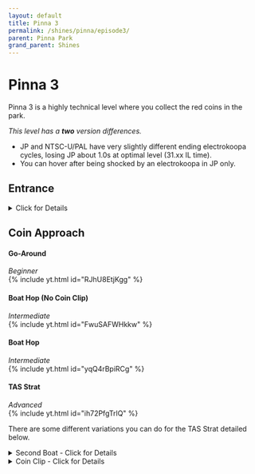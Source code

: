 ```yaml
---
layout: default 
title: Pinna 3
permalink: /shines/pinna/episode3/
parent: Pinna Park
grand_parent: Shines
---
```


# Pinna 3
Pinna 3 is a highly technical level where you collect the red coins in the park.  

*This level has a **two** version differences.* 
- JP and NTSC-U/PAL have very slightly different ending electrokoopa cycles, losing JP about 1.0s at optimal level (31.xx IL time).
- You can hover after being shocked by an electrokoopa in JP only.

## Entrance
<details markdown="block">
  <summary markdown="span">
    Click for Details
  </summary>
Entering the park is the same as Pinna 1, 3, 7, and 8.  
{% include yt.html id="YDxrxFj0Jv0" %}  

#### One Slide
-Tap jump, then dive.  
-Instead of performing a rollout, bellyhop (press B) directly after which leads into a waterslide.  
<img src="https://i.imgur.com/iIBtYwU.png">  
To get through the entrance with a single slide requires some maneuvering between obstacles. The image above highlights two main points to avoid bonking off. The easiest way to do this is by first leaving a bit of space between Mario and the wall. After sliding past the forward-facing section of the wall, you can then hold the control stick forward and in toward the wall. Once Mario is sliding against the side you should be able to slide through freely without bonking. Notice that holding in towards the walls also help to avoid bonking on the further ahead wall and noki at the entrance.
</details>  

## Coin Approach  
#### Go-Around
*Beginner*  
{% include yt.html id="RJhU8EtjKgg" %}  

#### Boat Hop (No Coin Clip)  
*Intermediate*  
{% include yt.html id="FwuSAFWHkkw" %}  

#### Boat Hop  
*Intermediate*  
{% include yt.html id="yqQ4rBpiRCg" %}  

#### TAS Strat    
*Advanced*  
{% include yt.html id="ih72PfgTrlQ" %}  

There are some different variations you can do for the TAS Strat detailed below.  
<details markdown="block">
  <summary markdown="span">
    Second Boat - Click for Details
  </summary>
 Second boat can be dismounted either aggro [(Tip of the Ship)](https://youtu.be/ih72PfgTrlQ?si=m4Q4PME65Ak76Txq&t=11) or safe [(Side of the Ship)](https://youtu.be/HKKxB632OTY?si=kIDRzalTagSwLxE2&t=10).
<img src="https://i.imgur.com/A8GzxV7.png" width=500>  
</details>  


<details markdown="block">
  <summary markdown="span">
    Coin Clip - Click for Details
  </summary>  
  Coin Clip (7th coin) is a hard trick that saves around 2 seconds and is largely feel based. The edges of the ramps (the wood) do not have collision, allowing you to clip inside these green grates.  
  <img src="https://i.imgur.com/TH29lxn.png" width=500>  
  Coin Clip can be done on [Left Side](https://youtu.be/GdkqnhZPNO4?si=cDnymqSKw5t_RPgI&t=19) or [Right Side](https://youtu.be/gEY-LOqHxXg?si=is31hPOO3LBYfLNB&t=21) (preference).  
</details>  
